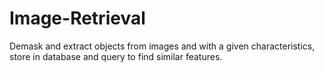 # Image-Retrieval 
Demask and extract objects from images and with a given characteristics, store in database and query to find similar features. 
